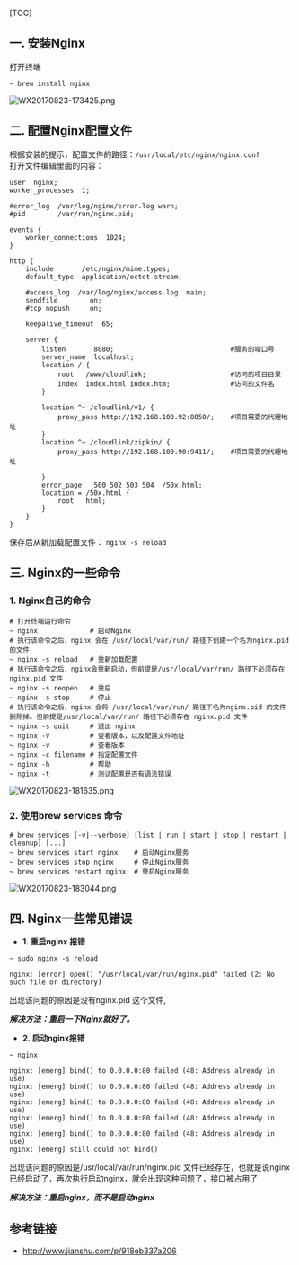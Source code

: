[TOC]    

## **一. 安装Nginx**   

打开终端
```
~ brew install nginx
```   

![WX20170823-173425.png](https://bitbucket.org/repo/oE6yEX/images/348587153-WX20170823-173425.png)     

## **二. 配置Nginx配置文件**  

根据安装的提示，配置文件的路径：`/usr/local/etc/nginx/nginx.conf`     
打开文件编辑里面的内容：      

```
user  nginx;
worker_processes  1;

#error_log  /var/log/nginx/error.log warn;
#pid        /var/run/nginx.pid;

events {
    worker_connections  1024;
}

http {
    include       /etc/nginx/mime.types;
    default_type  application/octet-stream;
    
    #access_log  /var/log/nginx/access.log  main;
    sendfile        on;
    #tcp_nopush     on;

    keepalive_timeout  65;

    server {
        listen       8080;                             #服务的端口号
        server_name  localhost;
        location / {
            root   /www/cloudlink;                     #访问的项目目录
            index  index.html index.htm;               #访问的文件名
        }
		
    	location ^~ /cloudlink/v1/ {
    	    proxy_pass http://192.168.100.92:8050/;    #项目需要的代理地址
    	}
        location ^~ /cloudlink/zipkin/ {
            proxy_pass http://192.168.100.90:9411/;    #项目需要的代理地址
    
        }
        error_page   500 502 503 504  /50x.html;
        location = /50x.html {
            root   html;
        }
    }
}
```    

保存后从新加载配置文件： `nginx -s reload`    

## **三. Nginx的一些命令**    

### **1. Nginx自己的命令**   

```
# 打开终端运行命令
~ nginx             # 启动Nginx
# 执行该命令之后，nginx 会在 /usr/local/var/run/ 路径下创建一个名为nginx.pid 的文件
~ nginx -s reload   # 重新加载配置
# 执行该命令之后，nginx会重新启动，但前提是/usr/local/var/run/ 路径下必须存在 nginx.pid 文件
~ nginx -s reopen   # 重启
~ nginx -s stop     # 停止
# 执行该命令之后，nginx 会将 /usr/local/var/run/ 路径下名为nginx.pid 的文件删除掉。但前提是/usr/local/var/run/ 路径下必须存在 nginx.pid 文件
~ nginx -s quit     # 退出 nginx
~ nginx -V          # 查看版本，以及配置文件地址
~ nginx -v          # 查看版本
~ nginx -c filename # 指定配置文件
~ nginx -h          # 帮助    
~ nginx -t          # 测试配置是否有语法错误 
```     

![WX20170823-181635.png](https://bitbucket.org/repo/oE6yEX/images/434387835-WX20170823-181635.png)     

### **2. 使用brew services 命令**   

```
# brew services [-v|--verbose] [list | run | start | stop | restart | cleanup] [...]
~ brew services start nginx    # 启动Nginx服务
~ brew services stop nginx     # 停止Nginx服务
~ brew services restart nginx  # 重启Nginx服务
```   

![WX20170823-183044.png](https://bitbucket.org/repo/oE6yEX/images/3097671139-WX20170823-183044.png)     

## **四. Nginx一些常见错误**   

* **1. 重启nginx 报错**   

```
~ sudo nginx -s reload

nginx: [error] open() "/usr/local/var/run/nginx.pid" failed (2: No such file or directory)
```   

出现该问题的原因是没有nginx.pid 这个文件,    

***解决方法：重启一下Nginx就好了。***   


* **2. 启动nginx报错**   
     
```
~ nginx

nginx: [emerg] bind() to 0.0.0.0:80 failed (48: Address already in use)
nginx: [emerg] bind() to 0.0.0.0:80 failed (48: Address already in use)
nginx: [emerg] bind() to 0.0.0.0:80 failed (48: Address already in use)
nginx: [emerg] bind() to 0.0.0.0:80 failed (48: Address already in use)
nginx: [emerg] bind() to 0.0.0.0:80 failed (48: Address already in use)
nginx: [emerg] still could not bind()
```    

出现该问题的原因是/usr/local/var/run/nginx.pid  文件已经存在，也就是说nginx已经启动了，再次执行启动nginx，就会出现这种问题了，接口被占用了      

***解决方法：重启nginx，而不是启动nginx***     


## **参考链接**    

* http://www.jianshu.com/p/918eb337a206